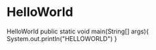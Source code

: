 # HelloWorld
HelloWorld
public static void main(String[] args){
   System.out.println("HELLOWORLD")
}
